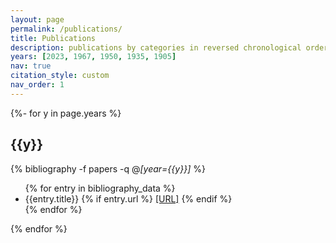 ```yaml
---
layout: page
permalink: /publications/
title: Publications
description: publications by categories in reversed chronological order. generated by jekyll-scholar.
years: [2023, 1967, 1950, 1935, 1905]
nav: true
citation_style: custom
nav_order: 1
---
```


<!-- _pages/publications.md -->

<div class="publications">

{%- for y in page.years %}

  <h2 class="year">{{y}}</h2>

  {% bibliography -f papers -q @*[year={{y}}]* %}
    <ul>
    {% for entry in bibliography_data %}
        <li>
        {{entry.title}}
        {% if entry.url %}
        <a href="{{entry.url}}">[URL]</a>
        {% endif %}
        </li>
    {% endfor %}
    </ul>

{% endfor %}


</div>
